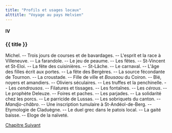 ```yaml
---
title: "Profils et usages locaux"
alttitle: "Voyage au pays Helvien"
---
```


#### IV

### {{ title }}

<div id="tltr">

Michel. -- Trois jours de courses et de bavardages. -- L'esprit et la race à
Villeneuve. -- La farandole. -- Le jeu de peaume. -- Les fêtes. -- St-Vincent et
St-Eloi. -- La fête des cuisinières. -- St-Lâche. -- Le carnaval. -- L'âge des
filles écrit aux portes. -- La fête des Bergères. -- La source fécondante de
Tournon. -- La croustade. -- Fille de ville et _Bousaou_ du Coiron. -- Blé,
noyers et amandiers. -- Oliviers séculaires. -- Les truffes et la penchinelle.
-- Les _cendrousos_. -- Filatures et tissages. -- Les fontaînes. -- Les
_cérous_. -- Le prophète Deleuze. -- Foires et paches. -- Les parjades. -- La
solidarité chez les porcs. -- Le parricide de Lussas. -- Les sobriquets du
canton. -- _Mandjo-châbro_. -- Une inscription tumulaire à St-Andéol-de-Berg. --
Etymologie de Claduègne. -- Le duel grec dans le patois local. -- La gaité
baisse. -- Eloge de la naïveté.

</div>

<div id="next">

[Chapitre Suivant](05.html)

</div>
